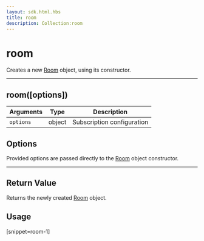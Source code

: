 ```yaml
---
layout: sdk.html.hbs
title: room
description: Collection:room
---
```


# room

Creates a new [Room](/sdk-reference/js/5/room/) object, using its constructor.

---

## room([options])

| Arguments | Type   | Description                |
| --------- | ------ | -------------------------- |
| `options` | object | Subscription configuration |

## Options

Provided options are passed directly to the [Room](/sdk-reference/js/5/room/) object constructor.

---

## Return Value

Returns the newly created [Room](/sdk-reference/js/5/room/) object.

## Usage

[snippet=room-1]
